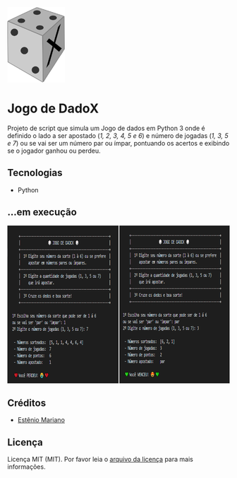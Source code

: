 <img src="jogo_de_dadox.png" alt="" width="130" height="170"> 

# Jogo de DadoX

Projeto de script que simula um Jogo de dados em Python 3 onde é definido o lado a ser apostado (_1, 2, 3, 4, 5 e 6_) e número de jogadas (_1, 3, 5 e 7_) ou se vai ser um número par ou ímpar, pontuando os acertos e exibindo se o jogador ganhou ou perdeu. 

## Tecnologias

- Python

## ...em execução

<img src="imagem_jogo_de_dadox.png" alt="" width="827" height="357"> 

## Créditos

- [Estênio Mariano](https://github.com/emso-exe)

## Licença

Licença MIT (MIT). Por favor leia o [arquivo da licença](LICENSE.md) para mais informações.